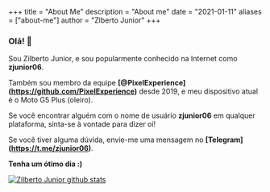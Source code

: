 +++
title = "About Me"
description = "About me"
date = "2021-01-11"
aliases = ["about-me"]
author = "Zlberto Junior"
+++

### Olá! 👋

Sou Zilberto Junior, e sou popularmente conhecido na Internet como **zjunior06**.

Também sou membro da equipe **[@PixelExperience] (https://github.com/PixelExperience)** desde 2019, e meu dispositivo atual é o Moto G5 Plus (oleiro).

Se você encontrar alguém com o nome de usuário **zjunior06** em qualquer plataforma, sinta-se à vontade para dizer oi!

Se você tiver alguma dúvida, envie-me uma mensagem no **[Telegram] (https://t.me/zjunior06)**.

**Tenha um ótimo dia :)**

[![Zilberto Junior github stats](https://github-readme-stats.vercel.app/api?username=zjunior06&hide=issues&show_icons=true&include_all_commits=true&theme=dracula)](https://github.com/zjunior06)
